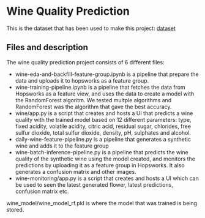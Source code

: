 # Wine Quality Prediction
This is the dataset that has been used to make this project: [dataset](https://raw.githubusercontent.com/ID2223KTH/id2223kth.github.io/master/assignments/lab1/wine.csv)

## Files and description
The wine quality prediction project consists of 6 different files:
- wine-eda-and-backfill-feature-group.ipynb is a pipeline that prepare the data and uploads it to hopsworks as a feature group. 
- wine-training-pipeline.ipynb is a pipeline that fetches the data from Hopsworks as a feature view, and uses the data to create a model with the RandomForest algoritm. We tested multple algorithms and RandomForest was the algorithm that gave the best accuracy.
- wine/app.py is a script that creates and hosts a UI that predicts a wine quality with the trained model based on 12 different parameters: type, fixed acidity, volatile acidity, citric acid, residual sugar, chlorides, free sulfur dioxide, total sulfur dioxide, density, pH, sulphates and alcohol.
- daily-wine-feature-pipeline.py is a pipeline that generates a synthetic wine and adds it to the feature group
- wine-batch-inference-pipeline.py is a pipeline that predicts the wine quality of the synthetic wine using the model created, and monitors the predictions by uploading it as a feature group in Hopsworks. It also generates a confusion matrix and other images. 
- wine-monitoring/app.py is a script that creates and hosts a UI which can be used to seen the latest generated flower, latest predictions, confusion matrix etc. 

wine_model/wine_model_rf.pkl is where the model that was trained is being stored. 